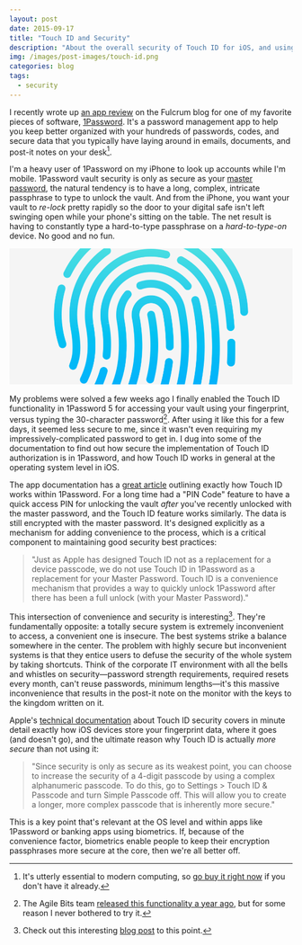```yaml
---
layout: post
date: 2015-09-17
title: "Touch ID and Security"
description: "About the overall security of Touch ID for iOS, and using it in 1Password."
img: /images/post-images/touch-id.png
categories: blog
tags:
  - security
---
```


I recently wrote up [an app review](http://www.fulcrumapp.com/blog/review-staying-secure-with-1password/) on the Fulcrum blog for one of my favorite pieces of software, [1Password](https://agilebits.com/onepassword). It's a password management app to help you keep better organized with your hundreds of passwords, codes, and secure data that you typically have laying around in emails, documents, and post-it notes on your desk[^gobuyit].

I'm a heavy user of 1Password on my iPhone to look up accounts while I'm mobile. 1Password vault security is only as secure as your [master password](https://support.1password.com/strong-master-password/), the natural tendency is to have a long, complex, intricate passphrase to type to unlock the vault. And from the iPhone, you want your vault to _re-lock_ pretty rapidly so the door to your digital safe isn't left swinging open while your phone's sitting on the table. The net result is having to constantly type a hard-to-type passphrase on a _hard-to-type-on_ device. No good and no fun.

![Touch ID](/images/post-images/touch-id.png "Touch ID for iOS")

My problems were solved a few weeks ago I finally enabled the Touch ID functionality in 1Password 5 for accessing your vault using your fingerprint, versus typing the 30-character password[^1password5]. After using it like this for a few days, it seemed less secure to me, since it wasn't even requiring my impressively-complicated password to get in. I dug into some of the documentation to find out how secure the implementation of Touch ID authorization is in 1Password, and how Touch ID works in general at the operating system level in iOS.

The app documentation has a [great article](https://support.1password.com/how-safe-is-touch-id/) outlining exactly how Touch ID works within 1Password. For a long time had a "PIN Code" feature to have a quick access PIN for unlocking the vault _after_ you've recently unlocked with the master password, and the Touch ID feature works similarly. The data is still encrypted with the master password. It's designed explicitly as a mechanism for adding convenience to the process, which is a critical component to maintaining good security best practices:

>"Just as Apple has designed Touch ID not as a replacement for a device passcode, we do not use Touch ID in 1Password as a replacement for your Master Password. Touch ID is a convenience mechanism that provides a way to quickly unlock 1Password after there has been a full unlock (with your Master Password)."

This intersection of convenience and security is interesting[^convenience]. They're fundamentally opposite: a totally secure system is extremely inconvenient to access, a convenient one is insecure. The best systems strike a balance somewhere in the center. The problem with highly secure but inconvenient systems is that they entice users to defuse the security of the whole system by taking shortcuts. Think of the corporate IT environment with all the bells and whistles on security&mdash;password strength requirements, required resets every month, can't reuse passwords, minimum lengths&mdash;it's this massive inconvenience that results in the post-it note on the monitor with the keys to the kingdom written on it.

Apple's [technical documentation](https://support.apple.com/en-us/HT204587) about Touch ID security covers in minute detail exactly how iOS devices store your fingerprint data, where it goes (and doesn't go), and the ultimate reason why Touch ID is actually _more secure_ than not using it:

>"Since security is only as secure as its weakest point, you can choose to increase the security of a 4-digit passcode by using a complex alphanumeric passcode. To do this, go to Settings > Touch ID & Passcode and turn Simple Passcode off. This will allow you to create a longer, more complex passcode that is inherently more secure."

This is a key point that's relevant at the OS level and within apps like 1Password or banking apps using biometrics. If, because of the convenience factor, biometrics enable people to keep their encryption passphrases more secure at the core, then we're all better off.

[^gobuyit]: It's utterly essential to modern computing, so [go buy it right now](https://agilebits.com/store) if you don't have it already.
[^1password5]: The Agile Bits team [released this functionality a year ago](https://blog.agilebits.com/2014/09/17/1password-5-for-ios-is-here-with-app-extensions-touch-id-new-freemium-price/), but for some reason I never bothered to try it.
[^convenience]: Check out this interesting [blog post](https://blog.agilebits.com/2014/10/06/touching-on-security-and-convenience/) to this point.
